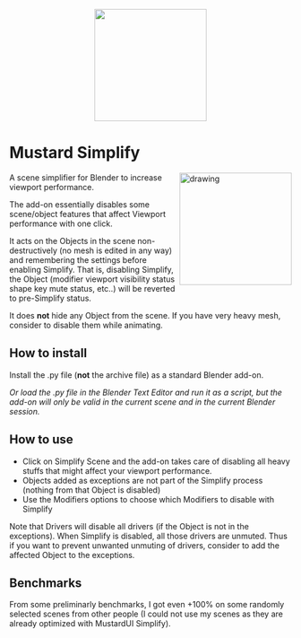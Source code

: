 <p align="center">
  <img src="https://github.com/user-attachments/assets/501b9c31-c974-4715-aef5-f38ff3a7c17e" width="200" />
</p>

# Mustard Simplify

<img align="right" src="https://github.com/user-attachments/assets/30406ac1-b039-49ca-a7ec-5391e160439e" alt="drawing" width="200"/>

A scene simplifier for Blender to increase viewport performance.

The add-on essentially disables some scene/object features that affect Viewport performance with one click.

It acts on the Objects in the scene non-destructively (no mesh is edited in any way) and remembering the settings before enabling Simplify. That is, disabling Simplify, the Object (modifier viewport visibility status shape key mute status, etc..) will be reverted to pre-Simplify status.

It does **not** hide any Object from the scene. If you have very heavy mesh, consider to disable them while animating.

## How to install

Install the .py file (**not** the archive file) as a standard Blender add-on.

*Or load the .py file in the Blender Text Editor and run it as a script, but the add-on will only be valid in the current scene and in the current Blender session.*

## How to use

- Click on Simplify Scene and the add-on takes care of disabling all heavy stuffs that might affect your viewport performance.
- Objects added as exceptions are not part of the Simplify process (nothing from that Object is disabled)
- Use the Modifiers options to choose which Modifiers to disable with Simplify

Note that Drivers will disable all drivers (if the Object is not in the exceptions). When Simplify is disabled, all those drivers are unmuted. Thus if you want to prevent unwanted unmuting of drivers, consider to add the affected Object to the exceptions.

## Benchmarks

From some preliminarly benchmarks, I got even +100% on some randomly selected scenes from other people (I could not use my scenes as they are already optimized with MustardUI Simplify).
